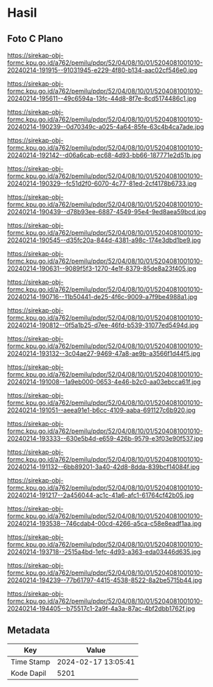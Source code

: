 # Hasil

## Foto C Plano

https://sirekap-obj-formc.kpu.go.id/a762/pemilu/pdpr/52/04/08/10/01/5204081001010-20240214-191915--91031945-e229-4f80-b134-aac02cf546e0.jpg

https://sirekap-obj-formc.kpu.go.id/a762/pemilu/pdpr/52/04/08/10/01/5204081001010-20240214-195611--49c6594a-13fc-44d8-8f7e-8cd5174486c1.jpg

https://sirekap-obj-formc.kpu.go.id/a762/pemilu/pdpr/52/04/08/10/01/5204081001010-20240214-190239--0d70349c-a025-4a64-85fe-63c4b4ca7ade.jpg

https://sirekap-obj-formc.kpu.go.id/a762/pemilu/pdpr/52/04/08/10/01/5204081001010-20240214-192142--d06a6cab-ec68-4d93-bb66-187771e2d51b.jpg

https://sirekap-obj-formc.kpu.go.id/a762/pemilu/pdpr/52/04/08/10/01/5204081001010-20240214-190329--fc51d2f0-6070-4c77-81ed-2cf4178b6733.jpg

https://sirekap-obj-formc.kpu.go.id/a762/pemilu/pdpr/52/04/08/10/01/5204081001010-20240214-190439--d78b93ee-6887-4549-95e4-9ed8aea59bcd.jpg

https://sirekap-obj-formc.kpu.go.id/a762/pemilu/pdpr/52/04/08/10/01/5204081001010-20240214-190545--d35fc20a-844d-4381-a98c-174e3dbd1be9.jpg

https://sirekap-obj-formc.kpu.go.id/a762/pemilu/pdpr/52/04/08/10/01/5204081001010-20240214-190631--9089f5f3-1270-4e1f-8379-85de8a23f405.jpg

https://sirekap-obj-formc.kpu.go.id/a762/pemilu/pdpr/52/04/08/10/01/5204081001010-20240214-190716--11b50441-de25-4f6c-9009-a7f9be4988a1.jpg

https://sirekap-obj-formc.kpu.go.id/a762/pemilu/pdpr/52/04/08/10/01/5204081001010-20240214-190812--0f5a1b25-d7ee-46fd-b539-31077ed5494d.jpg

https://sirekap-obj-formc.kpu.go.id/a762/pemilu/pdpr/52/04/08/10/01/5204081001010-20240214-193132--3c04ae27-9469-47a8-ae9b-a3566f1d44f5.jpg

https://sirekap-obj-formc.kpu.go.id/a762/pemilu/pdpr/52/04/08/10/01/5204081001010-20240214-191008--1a9eb000-0653-4e46-b2c0-aa03ebcca61f.jpg

https://sirekap-obj-formc.kpu.go.id/a762/pemilu/pdpr/52/04/08/10/01/5204081001010-20240214-191051--aeea91e1-b6cc-4109-aaba-691127c6b920.jpg

https://sirekap-obj-formc.kpu.go.id/a762/pemilu/pdpr/52/04/08/10/01/5204081001010-20240214-193333--630e5b4d-e659-426b-9579-e3f03e90f537.jpg

https://sirekap-obj-formc.kpu.go.id/a762/pemilu/pdpr/52/04/08/10/01/5204081001010-20240214-191132--6bb89201-3a40-42d8-8dda-839bcf14084f.jpg

https://sirekap-obj-formc.kpu.go.id/a762/pemilu/pdpr/52/04/08/10/01/5204081001010-20240214-191217--2a456044-ac1c-41a6-afc1-61764cf42b05.jpg

https://sirekap-obj-formc.kpu.go.id/a762/pemilu/pdpr/52/04/08/10/01/5204081001010-20240214-193538--746cdab4-00cd-4266-a5ca-c58e8eadf1aa.jpg

https://sirekap-obj-formc.kpu.go.id/a762/pemilu/pdpr/52/04/08/10/01/5204081001010-20240214-193718--2515a4bd-1efc-4d93-a363-eda03446d635.jpg

https://sirekap-obj-formc.kpu.go.id/a762/pemilu/pdpr/52/04/08/10/01/5204081001010-20240214-194239--77b61797-4415-4538-8522-8a2be5715b44.jpg

https://sirekap-obj-formc.kpu.go.id/a762/pemilu/pdpr/52/04/08/10/01/5204081001010-20240214-194405--b75517c1-2a9f-4a3a-87ac-4bf2dbb1762f.jpg


## Metadata

| Key        | Value               |
| ---------- | ------------------- |
| Time Stamp | 2024-02-17 13:05:41 |
| Kode Dapil | 5201                |



